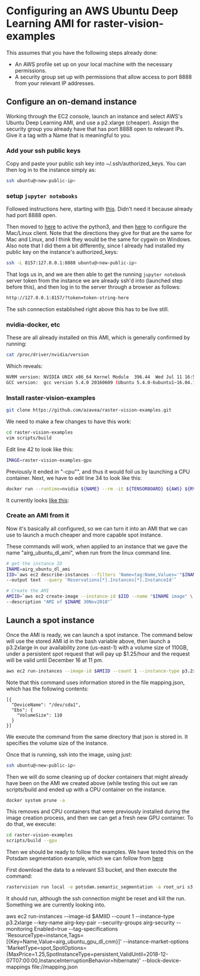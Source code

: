 # Configuring an AWS Ubuntu Deep Learning AMI for raster-vision-examples

This assumes that you have the following steps already done: 

- An AWS profile set up on your local machine with the necessary permissions. 
- A security group set up with permissions that allow access to port 8888 from your relevant IP addresses. 

## Configure an on-demand instance

Working through the EC2 console, launch an instance and select AWS's Ubuntu Deep Learning AMI, and use a p2.xlarge (cheaper). Assign the security group you already have that has port 8888 open to relevant IPs. Give it a tag with a Name that is meaningful to you. 

### Add your ssh public keys

Copy and paste your public ssh key into ~/.ssh/authorized_keys.  You can then log in to the instance simply as: 

```bash
ssh ubuntu@<new-public-ip>
```

### setup `jupyter notebooks`

Followed instructions here, starting with [this](https://docs.aws.amazon.com/dlami/latest/devguide/setup-jupyter-configure-server.html). Didn't need it because already had port 8888 open. 

Then moved to [here](https://docs.aws.amazon.com/dlami/latest/devguide/setup-jupyter-start-server.html) to active the python3, and then [here](https://docs.aws.amazon.com/dlami/latest/devguide/setup-jupyter-configure-client-mac.html) to configure the Mac/Linux client. Note that the directions they give for that are the same for Mac and Linux, and I think they would be the same for cygwin on Windows.  Also note that I did them a bit differently, since I already had installed my public key on the instance's authorized_keys: 

```bash
ssh -L 8157:127.0.0.1:8888 ubuntu@<new-public-ip>
```

That logs us in, and we are then able to get the running `jupyter notebook` server token from the instance we are already ssh'd into (launched step before this), and then log in to the server through a browser as follows:

```bash
http://127.0.0.1:8157/?token=token-string-here
```
The ssh connection established right above this has to be live still.  

### nvidia-docker, etc

These are all already installed on this AMI, which is generally confirmed by running: 
```bash
cat /proc/driver/nvidia/version
```

Which reveals:
```bash
NVRM version: NVIDIA UNIX x86_64 Kernel Module  396.44  Wed Jul 11 16:51:49 PDT 2018
GCC version:  gcc version 5.4.0 20160609 (Ubuntu 5.4.0-6ubuntu1~16.04.10) 
```

### Install raster-vision-examples

```bash
git clone https://github.com/azavea/raster-vision-examples.git
```

We need to make a few changes to have this work: 

```bash
cd raster-vision-examples
vim scripts/build
```
Edit line 42 to look like this: 

```bash
IMAGE=raster-vision-examples-gpu
```

Previously it ended in "-cpu"", and thus it would foil us by launching a CPU container. Next, we have to edit line 34 to look like this: 

```bash
docker run --runtime=nvidia ${NAME} --rm -it ${TENSORBOARD} ${AWS} ${RV_CONFIG}
```
It currently looks [like this](https://github.com/azavea/raster-vision-examples/blob/bbccd79ab6fc2b43378557ab87b4919a504f88ee/scripts/console#L34): 


### Create an AMI from it
Now it's basically all configured, so we can turn it into an AMI that we can use to launch a much cheaper and more capable spot instance. 

These commands will work, when applied to an instance that we gave the name "airg_ubuntu_dl_ami", when run from the linux command line. 
```bash
# get the instance ID
INAME=airg_ubuntu_dl_ami
IID=`aws ec2 describe-instances --filters 'Name=tag:Name,Values='"$INAME"'' \
--output text --query 'Reservations[*].Instances[*].InstanceId'`

# Create the AMI
AMIID=`aws ec2 create-image --instance-id $IID --name "$INAME image" \
--description "AMI of $INAME 30Nov2018"`
```

## Launch a spot instance

Once the AMI is ready, we can launch a spot instance. The command below will use the stored AMI id in the bash variable above, then launch a p3.2xlarge in our availability zone (us-east-1) with a volume size of 110GB, under a persistent spot request that will pay up $1.25/hour and the request will be valid until December 16 at 11 pm. 
```bash
aws ec2 run-instances --image-id $AMIID --count 1 --instance-type p3.2xlarge --key-name airg-key-pair --security-groups airg-security --monitoring Enabled=true --tag-specifications 'ResourceType=instance,Tags=[{Key=Name,Value=airg_ubuntu_gpu_dl2}]' --instance-market-options 'MarketType=spot,SpotOptions={MaxPrice=1.25,SpotInstanceType=persistent,ValidUntil=2018-12-06T23:00:00,InstanceInterruptionBehavior=hibernate}' --block-device-mappings file://mapping.json
```
Note that this command uses information stored in the file mapping.json, which has the following contents: 
```
[{
  "DeviceName": "/dev/sda1",
  "Ebs": {
    "VolumeSize": 110
  }
}]
```

We execute the command from the same directory that json is stored in.  It specifies the volume size of the instance. 

Once that is running, ssh into the image, using just:
```bash
ssh ubuntu@<new-public-ip>
```

Then we will do some cleaning up of docker containers that might already have been on the AMI we created above (while testing this out we ran scripts/build and ended up with a CPU container on the instance. 
```bash
docker system prune -a
```

This removes and CPU containers that were previously installed during the image creation process, and then we can get a fresh new GPU container. To do that, we execute: 

```bash
cd raster-vision-examples
scripts/build --gpu
```

Then we should be ready to follow the examples.  We have tested this on the Potsdam segmentation example, which we can follow from [here](https://github.com/azavea/raster-vision-examples#isprs-potsdam-semantic-segmentation)

First download the data to a relevant S3 bucket, and then execute the command: 

```bash
rastervision run local -e potsdam.semantic_segmentation -a root_uri s3://agroimpacts/raster-vision/potsdam/lde -a data_uri s3://agroimpacts/raster-vision/Data
```

It should run, although the ssh connection might be reset and kill the run.  Something we are currently looking into. 

aws ec2 run-instances --image-id $AMIID --count 1 --instance-type p3.2xlarge --key-name airg-key-pair --security-groups airg-security --monitoring Enabled=true --tag-specifications 'ResourceType=instance,Tags=[{Key=Name,Value=airg_ubuntu_gpu_dl_cnm}]' --instance-market-options 'MarketType=spot,SpotOptions={MaxPrice=1.25,SpotInstanceType=persistent,ValidUntil=2018-12-07T07:00:00,InstanceInterruptionBehavior=hibernate}' --block-device-mappings file://mapping.json
